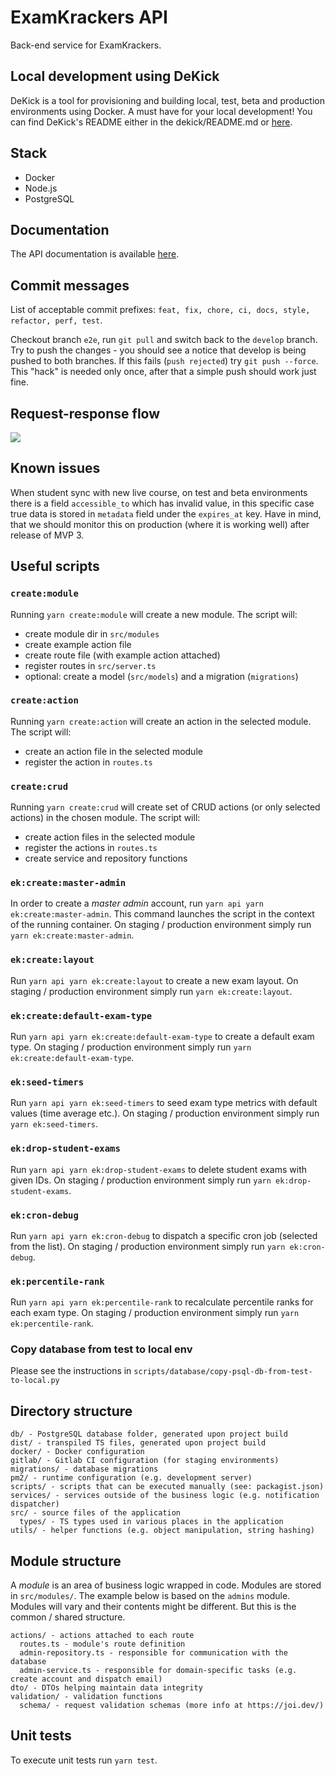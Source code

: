 # ExamKrackers API
Back-end service for ExamKrackers.

## Local development using DeKick
DeKick is a tool for provisioning and building local, test, beta and production environments using Docker. A must have for your local development!
You can find DeKick's README either in the dekick/README.md or [here](https://git.desmart.com/desmart/dekick/-/blob/master/README.md).

## Stack
- Docker
- Node.js
- PostgreSQL

## Documentation
The API documentation is available [here](https://documenter.getpostman.com/view/98950/TzCP8o61).

## Commit messages
List of acceptable commit prefixes: `feat, fix, chore, ci, docs, style, refactor, perf, test`.

Checkout branch `e2e`, run `git pull` and switch back to the `develop` branch. Try to push the changes - you should see
a notice that develop is being pushed to both branches. If this fails (`push rejected`) try `git push --force`. This
"hack" is needed only once, after that a simple push should work just fine.

## Request-response flow
[![](https://mermaid.ink/img/pako:eNptkU1vwjAMhv8KymmTgI52K9DDpCE47gLcKAeTuG20tukShw9B__sSOtA2LcrBfv34I_GZcSWQJSwr1YEXoKm3nqV1zx1jd7mGpuilzN1OE1IjJ6nqO7XET4uGBoPXpbKE-lu92k68vEshSjyAxsvbNbMDfjX4G1ih3kuOviY2ykhS-uSc-WzzMJ89bv8D8UibzeLomtZQ3nSz_cFiLTqn6-ZnW2uoTaZ0hdpclmgaVRvsIEezPnOBCqRw33P2csqowApTljhTgP7w39I6zjYCCBfCT8qSDEqDfQaW1OpUc5aQtniD5hLco6s7VSoQ6JLOjE6NX0QuDbmSXNWZzL1udenkgqgxSRD48DCXVNjdkKsqMFL4rRX7aRzEYTyBMMJ4HMFLFAm-G00nWfg8ysT4aRQCa9v2C6Rhoes)](https://mermaid.live/edit#pako:eNptkU1vwjAMhv8KymmTgI52K9DDpCE47gLcKAeTuG20tukShw9B__sSOtA2LcrBfv34I_GZcSWQJSwr1YEXoKm3nqV1zx1jd7mGpuilzN1OE1IjJ6nqO7XET4uGBoPXpbKE-lu92k68vEshSjyAxsvbNbMDfjX4G1ih3kuOviY2ykhS-uSc-WzzMJ89bv8D8UibzeLomtZQ3nSz_cFiLTqn6-ZnW2uoTaZ0hdpclmgaVRvsIEezPnOBCqRw33P2csqowApTljhTgP7w39I6zjYCCBfCT8qSDEqDfQaW1OpUc5aQtniD5hLco6s7VSoQ6JLOjE6NX0QuDbmSXNWZzL1udenkgqgxSRD48DCXVNjdkKsqMFL4rRX7aRzEYTyBMMJ4HMFLFAm-G00nWfg8ysT4aRQCa9v2C6Rhoes)

## Known issues

When student sync with new live course, on test and beta environments there is a field `accessible_to` which has invalid value, in this specific case true data is stored in `metadata` field under the `expires_at` key. 
Have in mind, that we should monitor this on production (where it is working well) after release of MVP 3.

## Useful scripts

### `create:module`
Running `yarn create:module` will create a new module. The script will:
- create module dir in `src/modules`
- create example action file
- create route file (with example action attached)
- register routes in `src/server.ts`
- optional: create a model (`src/models`) and a migration (`migrations`)

### `create:action`
Running `yarn create:action` will create an action in the selected module. The script will:
- create an action file in the selected module
- register the action in `routes.ts`

### `create:crud`
Running `yarn create:crud` will create set of CRUD actions (or only selected actions) in the chosen module. The script will:
- create action files in the selected module
- register the actions in `routes.ts`
- create service and repository functions

### `ek:create:master-admin`
In order to create a *master admin* account, run `yarn api yarn ek:create:master-admin`. This command
launches the script in the context of the running container. On staging / production environment simply
run `yarn ek:create:master-admin`.

### `ek:create:layout`
Run `yarn api yarn ek:create:layout` to create a new exam layout. On staging / production environment
simply run `yarn ek:create:layout`.

### `ek:create:default-exam-type`
Run `yarn api yarn ek:create:default-exam-type` to create a default exam type. On staging / production environment
simply run `yarn ek:create:default-exam-type`.

### `ek:seed-timers`
Run `yarn api yarn ek:seed-timers` to seed exam type metrics with default values (time average etc.). On staging / production environment
simply run `yarn ek:seed-timers`.

### `ek:drop-student-exams`
Run `yarn api yarn ek:drop-student-exams` to delete student exams with given IDs. On staging / production environment
simply run `yarn ek:drop-student-exams`.

### `ek:cron-debug`
Run `yarn api yarn ek:cron-debug` to dispatch a specific cron job (selected from the list). On staging / production environment
simply run `yarn ek:cron-debug`.

### `ek:percentile-rank`
Run `yarn api yarn ek:percentile-rank` to recalculate percentile ranks for each exam type. On staging / production environment
simply run `yarn ek:percentile-rank`.

### Copy database from test to local env
Please see the instructions in `scripts/database/copy-psql-db-from-test-to-local.py`

## Directory structure
```text
db/ - PostgreSQL database folder, generated upon project build
dist/ - transpiled TS files, generated upon project build
docker/ - Docker configuration
gitlab/ - Gitlab CI configuration (for staging environments)
migrations/ - database migrations
pm2/ - runtime configuration (e.g. development server)
scripts/ - scripts that can be executed manually (see: packagist.json)
services/ - services outside of the business logic (e.g. notification dispatcher)
src/ - source files of the application
  types/ - TS types used in various places in the application
utils/ - helper functions (e.g. object manipulation, string hashing)
```

## Module structure
A *module* is an area of business logic wrapped in code. Modules are stored in `src/modules/`. The example
below is based on the `admins` module. Modules will vary and their contents might be different. But this
is the common / shared structure.

```text
actions/ - actions attached to each route
  routes.ts - module's route definition
  admin-repository.ts - responsible for communication with the database
  admin-service.ts - responsible for domain-specific tasks (e.g. create account and dispatch email)
dto/ - DTOs helping maintain data integrity
validation/ - validation functions
  schema/ - request validation schemas (more info at https://joi.dev/)
```

## Unit tests
To execute unit tests run `yarn test`.
